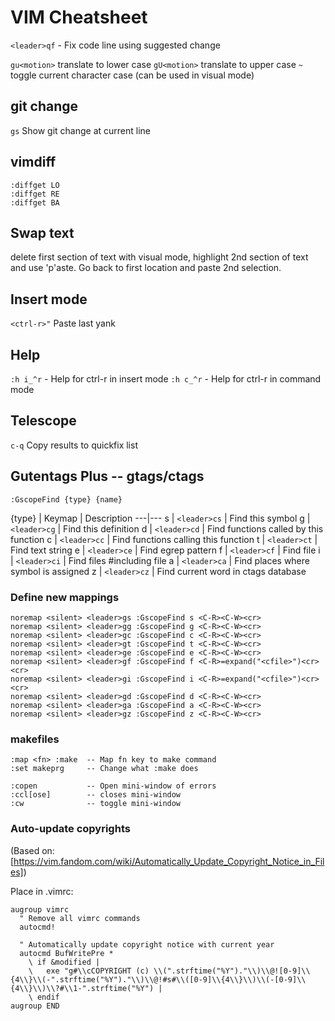 # VIM Cheatsheet #

`<leader>qf` - Fix code line using suggested change

`gu<motion>` translate to lower case
`gU<motion>` translate to upper case
`~` toggle current character case (can be used in visual mode)

## git change ##

`gs` Show git change at current line

## vimdiff ##

```VimL
:diffget LO
:diffget RE
:diffget BA
```

## Swap text ##
delete first section of text
with visual mode, highlight 2nd section of text and use 'p'aste.
Go back to first location and paste 2nd selection.

## Insert mode ##

`<ctrl-r>"` Paste last yank

## Help ##

`:h i_^r`  - Help for ctrl-r in insert mode
`:h c_^r`  - Help for ctrl-r in command mode

## Telescope ##

`c-q` Copy results to quickfix list

## Gutentags Plus -- gtags/ctags ##

```VimL
:GscopeFind {type} {name}
```

{type} | Keymap | Description
---|---
s | `<leader>cs` | Find this symbol
g | `<leader>cg` | Find this definition
d | `<leader>cd` | Find functions called by this function
c | `<leader>cc` | Find functions calling this function
t | `<leader>ct` | Find text string
e | `<leader>ce` | Find egrep pattern
f | `<leader>cf` | Find file
i | `<leader>ci` | Find files #including file
a | `<leader>ca` | Find places where symbol is assigned
z | `<leader>cz` | Find current word in ctags database

### Define new mappings ###

```VimL
noremap <silent> <leader>gs :GscopeFind s <C-R><C-W><cr>
noremap <silent> <leader>gg :GscopeFind g <C-R><C-W><cr>
noremap <silent> <leader>gc :GscopeFind c <C-R><C-W><cr>
noremap <silent> <leader>gt :GscopeFind t <C-R><C-W><cr>
noremap <silent> <leader>ge :GscopeFind e <C-R><C-W><cr>
noremap <silent> <leader>gf :GscopeFind f <C-R>=expand("<cfile>")<cr><cr>
noremap <silent> <leader>gi :GscopeFind i <C-R>=expand("<cfile>")<cr><cr>
noremap <silent> <leader>gd :GscopeFind d <C-R><C-W><cr>
noremap <silent> <leader>ga :GscopeFind a <C-R><C-W><cr>
noremap <silent> <leader>gz :GscopeFind z <C-R><C-W><cr>
```

### makefiles ###

```VimL
:map <fn> :make  -- Map fn key to make command
:set makeprg     -- Change what :make does

:copen           -- Open mini-window of errors
:ccl[ose]        -- closes mini-window
:cw              -- toggle mini-window
```

### Auto-update copyrights ###

(Based on: [https://vim.fandom.com/wiki/Automatically_Update_Copyright_Notice_in_Files])

Place in .vimrc:

```VimL
augroup vimrc
  " Remove all vimrc commands
  autocmd!

  " Automatically update copyright notice with current year
  autocmd BufWritePre *
    \ if &modified |
    \   exe "g#\\cCOPYRIGHT (c) \\(".strftime("%Y")."\\)\\@![0-9]\\{4\\}\\(-".strftime("%Y")."\\)\\@!#s#\\([0-9]\\{4\\}\\)\\(-[0-9]\\{4\\}\\)\\?#\\1-".strftime("%Y") |
    \ endif
augroup END
```
